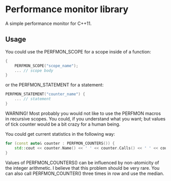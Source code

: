 Performance monitor library
===========================

A simple performance monitor for C++11.


Usage
-----

You could use the PERFMON_SCOPE for a scope inside of a function:

```cpp
{
    PERFMON_SCOPE("scope_name");
    ... // scope body
}
```

or the PERFMON_STATEMENT for a statement:

```cpp
PERFMON_STATEMENT("counter_name") {
    ... // statement
}
```

WARNING! Most probably you would not like to use the PERFMON macros in
recursive scopes. You could, if you understand what you want; but values of
tick counter would be a bit crazy for a human being.

You could get current statistics in the following way:

```cpp
for (const auto& counter : PERFMON_COUNTERS()) {
    std::cout << counter.Name() << ' ' << counter.Calls() << ' ' << counter.Seconds() << std::endl;
}
```

Values of PERFMON_COUNTERS() can be influenced by non-atomicity
of the integer arithmetic. I believe that this problem should be very rare.
You can also call PERFMON_COUNTER() three times in row and use the median.
